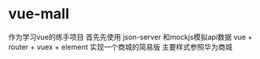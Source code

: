 # vue-mall
作为学习vue的练手项目
首先先使用 json-server 和mockjs模拟api数据
vue + router + vuex + element 实现一个商城的简易版 主要样式参照华为商城
